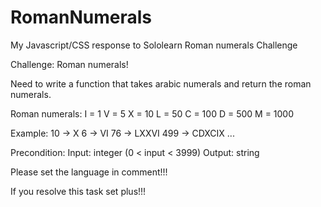 # RomanNumerals
My Javascript/CSS response to Sololearn Roman numerals Challenge

Challenge: Roman numerals!

Need to write a function that takes arabic numerals and return the roman numerals.

Roman numerals:
    I = 1
    V = 5
    X = 10
    L = 50
    C = 100
    D = 500
    M = 1000

Example:
    10  -> X
    6 -> VI
    76 -> LXXVI
    499 -> CDXCIX
    ...

Precondition:
Input: integer (0 < input < 3999)
Output: string

Please set the language in comment!!!

If you resolve this task set plus!!!
